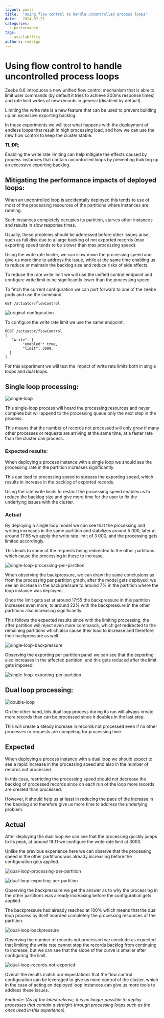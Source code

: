 ```yaml
---
layout: posts
title:  "Using flow control to handle uncontrolled process loops"
date:   2024-07-25
categories: 
  - performance 
tags:
  - availability
authors: rodrigo
---
```


# Using flow control to handle uncontrolled process loops

Zeebe 8.6 introduces a new unified flow control mechanism that is able to limit user commands (by default it tries to achieve 200ms response times) and rate limit writes of new records in general (disabled by default).

Limiting the write rate is a new feature that can be used to prevent building up an excessive exporting backlog.

In these experiments we will test what happens with the deployment of endless 
loops that result in high processing load, and how we can use the new 
flow control to keep the cluster stable. 



**TL;DR;**

Enabling the write rate limiting can help mitigate the effects caused by 
process instances that contain uncontrolled loops by preventing building up an 
excessive exporting backlog. 

## Mitigating the performance impacts of deployed loops:

When an uncontrolled loop is accidentally deployed this tends to use of 
most of the 
processing resources of the partitions where instances are running.

Such instances completely occupies its partition, starves other instances and results in slow response times.

Usually, these problems should be addressed before other issues arise, such as full disk due to a large backlog of not exported records (max exporting speed tends to be slower than max processing speed).

Using the write rate limiter, we can slow down the processing speed and 
give us more time to address the issue, while at the same time enabling us to reduce or maintain the backlog size and reduce risks of side effects.

To reduce the rate write limit we will use the unified control endpoint and configure write limit to be significantly lower than the processing speed.

To fetch the current configuration we can port forward to one of the zeebe pods and use the command:
```Shell
GET /actuator/flowControl
```

![original-configuration](original-configuration.png)

To configure the write rate limit we use the same endpoint:

```
POST /actuator/flowControl
{
   "write": {
        "enabled": true,
        "limit": 3000,
  }
}
```

For this experiment we will test the impact of write rate limits both in 
single loops and dual loops.

## Single loop processing:

![single-loop](single-loop.png)

This single-loop process will hoard the processing resources and never complete but will append to the processing queue only the next step in the process.

This means that the number of records not processed will only grow if many other processes or requests are arriving at the same time, at a faster rate than the cluster can process.

### Expected results:

When deploying a process instance with a single loop we should see the 
processing rate in the partition increases significantly. 

This can lead to processing speed to surpass the exporting speed, which 
results in increase in the backlog of exported records.

Using the rate write limits to restrict the processing speed enables us to 
reduce the backlog size and give more time for the user to fix the 
underlying issues with the cluster.

### Actual 

By deploying a single loop model we can see that the processing and writing 
increases in the same partition and stabilizes around 5 000, later at 
around 17:55 we apply the write rate limit of 3 000, and the processing 
gets limited accordingly.

This leads to some of the requests being 
redirected to 
the other partitions which cause the processing in these to increase.

![single-loop-processing-per-partition](single-loop-processing-per-partition.png)

When observing the backpressure, we can draw the same conclusions as from 
the processing per partition graph, after the model gets deployed, we see an 
increase in the backpressure to around 7% in the partition where the loop 
instance was deployed.

Once the limit gets set at around 17:55 the backpressure in this partition 
increases even more, to around 22% with the backpressure in the other partitions also increasing significantly.

This follows the expected results since with the limiting processing, the after partition will reject even more commands, which get redirected to the remaining partitions which also cause their load to increase and therefore their backpressure as well.

![single-loop-backpressure](single-loop-backpressure.png)

Observing the exporting per partition panel we can see that the exporting also increases in the affected partition, and this gets reduced after the limit gets imposed.

![single-loop-exporting-per-partition](single-loop-exporting-per-partition.png)

## Dual loop processing:

![double-loop](dual-loop.png)

On the other hand, this dual loop process during its run will always create more records than can be processed since it doubles in the last step.

This will create a steady increase in records not processed even if no other processes or requests are competing for processing time.

## Expected 

When deploying a process instance with a dual loop we should expect to see 
a rapid increase in the processing speed and also in the number of records 
not processed.

In this case, restricting the processing speed should not decrease the 
backlog of processed records since on each run of the loop more records are 
created than 
processed.

However, it should help us at least in reducing the pace of the increase in 
the backlog and therefore give us more time to address the 
underlying problem.

## Actual 

After deploying the dual loop we can see that the processing quickly jumps to its peak, at around 18:11 we configure the write rate limit at 3000.

Unlike the previous experience here we can observe that the processing speed in the other partitions was already increasing before the configuration gets applied.

![dual-loop-processing-per-partition](dual-loop-processing-per-partition.png)

![dual-loop-exporting-per-partition](dual-loop-exporting-per-partition.png)

Observing the backpressure we get the answer as to why the processing in the other partitions was already increasing before the configuration gets applied. 

The backpressure had already reached at 100% which means that the dual loop process by itself hoarded completely the processing resources of the partition. 

![dual-loop-backpressure](dual-loop-backpressure.png)

Observing the number of records not processed we conclude as expected that 
limiting the write rate cannot stop the records backlog from continuing to increase, but we can see that the slope of the curve is smaller after configuring the limit.

![dual-loop-records-not-exported](dual-loop-number-of-records-not-processed.png)


Overall the results match our expectations that the flow control configuration can be leveraged to give us more control of the cluster, which in the case of acting on deployed loop instances can give us more tools to address these issues. 

_Footnote:
(As of the latest release, it is no longer possible to deploy processes that 
contain a straight-through processing loops such as the ones used in this 
experience)._










